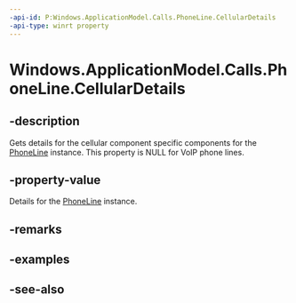 ----api-id: P:Windows.ApplicationModel.Calls.PhoneLine.CellularDetails
-api-type: winrt property
---<!-- Property syntaxpublic Windows.ApplicationModel.Calls.PhoneLineCellularDetails CellularDetails { get; }--># Windows.ApplicationModel.Calls.PhoneLine.CellularDetails## -descriptionGets details for the cellular component specific components for the [PhoneLine](phoneline.md) instance. This property is NULL for VoIP phone lines.## -property-valueDetails for the [PhoneLine](phoneline.md) instance.## -remarks## -examples## -see-also